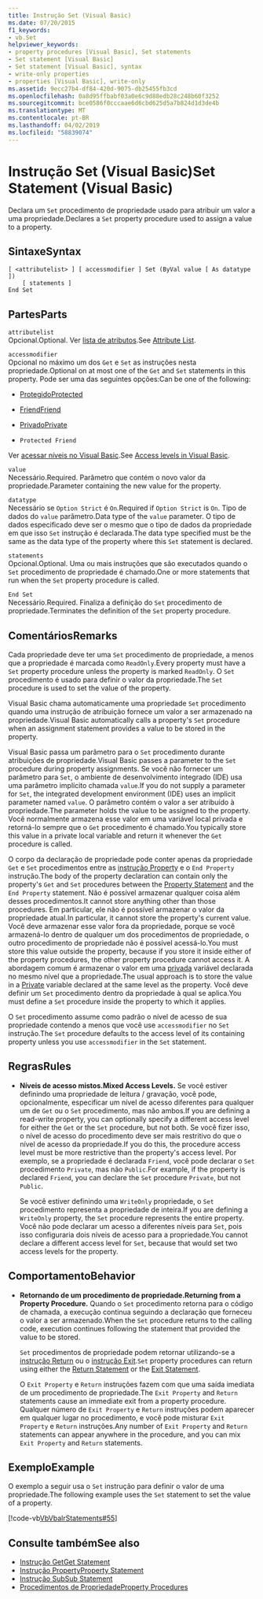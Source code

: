 ```yaml
---
title: Instrução Set (Visual Basic)
ms.date: 07/20/2015
f1_keywords:
- vb.Set
helpviewer_keywords:
- property procedures [Visual Basic], Set statements
- Set statement [Visual Basic]
- Set statement [Visual Basic], syntax
- write-only properties
- properties [Visual Basic], write-only
ms.assetid: 9ecc27b4-df84-420d-9075-db25455fb3cd
ms.openlocfilehash: 0a8d95ffbabf03a0e6c9d88edb28c248b60f3252
ms.sourcegitcommit: bce0586f0cccaae6d6cbd625d5a7b824d1d3de4b
ms.translationtype: MT
ms.contentlocale: pt-BR
ms.lasthandoff: 04/02/2019
ms.locfileid: "58839074"
---
```

# <a name="set-statement-visual-basic"></a><span data-ttu-id="6f4d3-102">Instrução Set (Visual Basic)</span><span class="sxs-lookup"><span data-stu-id="6f4d3-102">Set Statement (Visual Basic)</span></span>
<span data-ttu-id="6f4d3-103">Declara um `Set` procedimento de propriedade usado para atribuir um valor a uma propriedade.</span><span class="sxs-lookup"><span data-stu-id="6f4d3-103">Declares a `Set` property procedure used to assign a value to a property.</span></span>  
  
## <a name="syntax"></a><span data-ttu-id="6f4d3-104">Sintaxe</span><span class="sxs-lookup"><span data-stu-id="6f4d3-104">Syntax</span></span>  
  
```  
[ <attributelist> ] [ accessmodifier ] Set (ByVal value [ As datatype ])  
    [ statements ]  
End Set  
```  
  
## <a name="parts"></a><span data-ttu-id="6f4d3-105">Partes</span><span class="sxs-lookup"><span data-stu-id="6f4d3-105">Parts</span></span>  
 `attributelist`  
 <span data-ttu-id="6f4d3-106">Opcional.</span><span class="sxs-lookup"><span data-stu-id="6f4d3-106">Optional.</span></span> <span data-ttu-id="6f4d3-107">Ver [lista de atributos](../../../visual-basic/language-reference/statements/attribute-list.md).</span><span class="sxs-lookup"><span data-stu-id="6f4d3-107">See [Attribute List](../../../visual-basic/language-reference/statements/attribute-list.md).</span></span>  
  
 `accessmodifier`  
 <span data-ttu-id="6f4d3-108">Opcional no máximo um dos `Get` e `Set` as instruções nesta propriedade.</span><span class="sxs-lookup"><span data-stu-id="6f4d3-108">Optional on at most one of the `Get` and `Set` statements in this property.</span></span> <span data-ttu-id="6f4d3-109">Pode ser uma das seguintes opções:</span><span class="sxs-lookup"><span data-stu-id="6f4d3-109">Can be one of the following:</span></span>  
  
-   [<span data-ttu-id="6f4d3-110">Protegido</span><span class="sxs-lookup"><span data-stu-id="6f4d3-110">Protected</span></span>](../../../visual-basic/language-reference/modifiers/protected.md)  
  
-   [<span data-ttu-id="6f4d3-111">Friend</span><span class="sxs-lookup"><span data-stu-id="6f4d3-111">Friend</span></span>](../../../visual-basic/language-reference/modifiers/friend.md)  
  
-   [<span data-ttu-id="6f4d3-112">Privado</span><span class="sxs-lookup"><span data-stu-id="6f4d3-112">Private</span></span>](../../../visual-basic/language-reference/modifiers/private.md)  
  
-   `Protected Friend`  
  
 <span data-ttu-id="6f4d3-113">Ver [acessar níveis no Visual Basic](../../../visual-basic/programming-guide/language-features/declared-elements/access-levels.md).</span><span class="sxs-lookup"><span data-stu-id="6f4d3-113">See [Access levels in Visual Basic](../../../visual-basic/programming-guide/language-features/declared-elements/access-levels.md).</span></span>  
  
 `value`  
 <span data-ttu-id="6f4d3-114">Necessário.</span><span class="sxs-lookup"><span data-stu-id="6f4d3-114">Required.</span></span> <span data-ttu-id="6f4d3-115">Parâmetro que contém o novo valor da propriedade.</span><span class="sxs-lookup"><span data-stu-id="6f4d3-115">Parameter containing the new value for the property.</span></span>  
  
 `datatype`  
 <span data-ttu-id="6f4d3-116">Necessário se `Option Strict` é `On`.</span><span class="sxs-lookup"><span data-stu-id="6f4d3-116">Required if `Option Strict` is `On`.</span></span> <span data-ttu-id="6f4d3-117">Tipo de dados do `value` parâmetro.</span><span class="sxs-lookup"><span data-stu-id="6f4d3-117">Data type of the `value` parameter.</span></span> <span data-ttu-id="6f4d3-118">O tipo de dados especificado deve ser o mesmo que o tipo de dados da propriedade em que isso `Set` instrução é declarada.</span><span class="sxs-lookup"><span data-stu-id="6f4d3-118">The data type specified must be the same as the data type of the property where this `Set` statement is declared.</span></span>  
  
 `statements`  
 <span data-ttu-id="6f4d3-119">Opcional.</span><span class="sxs-lookup"><span data-stu-id="6f4d3-119">Optional.</span></span> <span data-ttu-id="6f4d3-120">Uma ou mais instruções que são executados quando o `Set` procedimento de propriedade é chamado.</span><span class="sxs-lookup"><span data-stu-id="6f4d3-120">One or more statements that run when the `Set` property procedure is called.</span></span>  
  
 `End Set`  
 <span data-ttu-id="6f4d3-121">Necessário.</span><span class="sxs-lookup"><span data-stu-id="6f4d3-121">Required.</span></span> <span data-ttu-id="6f4d3-122">Finaliza a definição do `Set` procedimento de propriedade.</span><span class="sxs-lookup"><span data-stu-id="6f4d3-122">Terminates the definition of the `Set` property procedure.</span></span>  
  
## <a name="remarks"></a><span data-ttu-id="6f4d3-123">Comentários</span><span class="sxs-lookup"><span data-stu-id="6f4d3-123">Remarks</span></span>  
 <span data-ttu-id="6f4d3-124">Cada propriedade deve ter uma `Set` procedimento de propriedade, a menos que a propriedade é marcada como `ReadOnly`.</span><span class="sxs-lookup"><span data-stu-id="6f4d3-124">Every property must have a `Set` property procedure unless the property is marked `ReadOnly`.</span></span> <span data-ttu-id="6f4d3-125">O `Set` procedimento é usado para definir o valor da propriedade.</span><span class="sxs-lookup"><span data-stu-id="6f4d3-125">The `Set` procedure is used to set the value of the property.</span></span>  
  
 <span data-ttu-id="6f4d3-126">Visual Basic chama automaticamente uma propriedade `Set` procedimento quando uma instrução de atribuição fornece um valor a ser armazenado na propriedade.</span><span class="sxs-lookup"><span data-stu-id="6f4d3-126">Visual Basic automatically calls a property's `Set` procedure when an assignment statement provides a value to be stored in the property.</span></span>  
  
 <span data-ttu-id="6f4d3-127">Visual Basic passa um parâmetro para o `Set` procedimento durante atribuições de propriedade.</span><span class="sxs-lookup"><span data-stu-id="6f4d3-127">Visual Basic passes a parameter to the `Set` procedure during property assignments.</span></span> <span data-ttu-id="6f4d3-128">Se você não fornecer um parâmetro para `Set`, o ambiente de desenvolvimento integrado (IDE) usa uma parâmetro implícito chamada `value`.</span><span class="sxs-lookup"><span data-stu-id="6f4d3-128">If you do not supply a parameter for `Set`, the integrated development environment (IDE) uses an implicit parameter named `value`.</span></span> <span data-ttu-id="6f4d3-129">O parâmetro contém o valor a ser atribuído à propriedade.</span><span class="sxs-lookup"><span data-stu-id="6f4d3-129">The parameter holds the value to be assigned to the property.</span></span> <span data-ttu-id="6f4d3-130">Você normalmente armazena esse valor em uma variável local privada e retorná-lo sempre que o `Get` procedimento é chamado.</span><span class="sxs-lookup"><span data-stu-id="6f4d3-130">You typically store this value in a private local variable and return it whenever the `Get` procedure is called.</span></span>  
  
 <span data-ttu-id="6f4d3-131">O corpo da declaração de propriedade pode conter apenas da propriedade `Get` e `Set` procedimentos entre as [instrução Property](../../../visual-basic/language-reference/statements/property-statement.md) e o `End Property` instrução.</span><span class="sxs-lookup"><span data-stu-id="6f4d3-131">The body of the property declaration can contain only the property's `Get` and `Set` procedures between the [Property Statement](../../../visual-basic/language-reference/statements/property-statement.md) and the `End Property` statement.</span></span> <span data-ttu-id="6f4d3-132">Não é possível armazenar qualquer coisa além desses procedimentos.</span><span class="sxs-lookup"><span data-stu-id="6f4d3-132">It cannot store anything other than those procedures.</span></span> <span data-ttu-id="6f4d3-133">Em particular, ele não é possível armazenar o valor da propriedade atual.</span><span class="sxs-lookup"><span data-stu-id="6f4d3-133">In particular, it cannot store the property's current value.</span></span> <span data-ttu-id="6f4d3-134">Você deve armazenar esse valor fora da propriedade, porque se você armazená-lo dentro de qualquer um dos procedimentos de propriedade, o outro procedimento de propriedade não é possível acessá-lo.</span><span class="sxs-lookup"><span data-stu-id="6f4d3-134">You must store this value outside the property, because if you store it inside either of the property procedures, the other property procedure cannot access it.</span></span> <span data-ttu-id="6f4d3-135">A abordagem comum é armazenar o valor em uma [privada](../../../visual-basic/language-reference/modifiers/private.md) variável declarada no mesmo nível que a propriedade.</span><span class="sxs-lookup"><span data-stu-id="6f4d3-135">The usual approach is to store the value in a [Private](../../../visual-basic/language-reference/modifiers/private.md) variable declared at the same level as the property.</span></span> <span data-ttu-id="6f4d3-136">Você deve definir um `Set` procedimento dentro da propriedade à qual se aplica.</span><span class="sxs-lookup"><span data-stu-id="6f4d3-136">You must define a `Set` procedure inside the property to which it applies.</span></span>  
  
 <span data-ttu-id="6f4d3-137">O `Set` procedimento assume como padrão o nível de acesso de sua propriedade contendo a menos que você use `accessmodifier` no `Set` instrução.</span><span class="sxs-lookup"><span data-stu-id="6f4d3-137">The `Set` procedure defaults to the access level of its containing property unless you use `accessmodifier` in the `Set` statement.</span></span>  
  
## <a name="rules"></a><span data-ttu-id="6f4d3-138">Regras</span><span class="sxs-lookup"><span data-stu-id="6f4d3-138">Rules</span></span>  
  
-   <span data-ttu-id="6f4d3-139">**Níveis de acesso mistos.**</span><span class="sxs-lookup"><span data-stu-id="6f4d3-139">**Mixed Access Levels.**</span></span> <span data-ttu-id="6f4d3-140">Se você estiver definindo uma propriedade de leitura / gravação, você pode, opcionalmente, especificar um nível de acesso diferentes para qualquer um de `Get` ou o `Set` procedimento, mas não ambos.</span><span class="sxs-lookup"><span data-stu-id="6f4d3-140">If you are defining a read-write property, you can optionally specify a different access level for either the `Get` or the `Set` procedure, but not both.</span></span> <span data-ttu-id="6f4d3-141">Se você fizer isso, o nível de acesso do procedimento deve ser mais restritivo do que o nível de acesso da propriedade.</span><span class="sxs-lookup"><span data-stu-id="6f4d3-141">If you do this, the procedure access level must be more restrictive than the property's access level.</span></span> <span data-ttu-id="6f4d3-142">Por exemplo, se a propriedade é declarada `Friend`, você pode declarar o `Set` procedimento `Private`, mas não `Public`.</span><span class="sxs-lookup"><span data-stu-id="6f4d3-142">For example, if the property is declared `Friend`, you can declare the `Set` procedure `Private`, but not `Public`.</span></span>  
  
     <span data-ttu-id="6f4d3-143">Se você estiver definindo uma `WriteOnly` propriedade, o `Set` procedimento representa a propriedade de inteira.</span><span class="sxs-lookup"><span data-stu-id="6f4d3-143">If you are defining a `WriteOnly` property, the `Set` procedure represents the entire property.</span></span> <span data-ttu-id="6f4d3-144">Você não pode declarar um acesso a diferentes níveis para `Set`, pois isso configuraria dois níveis de acesso para a propriedade.</span><span class="sxs-lookup"><span data-stu-id="6f4d3-144">You cannot declare a different access level for `Set`, because that would set two access levels for the property.</span></span>  
  
## <a name="behavior"></a><span data-ttu-id="6f4d3-145">Comportamento</span><span class="sxs-lookup"><span data-stu-id="6f4d3-145">Behavior</span></span>  
  
-   <span data-ttu-id="6f4d3-146">**Retornando de um procedimento de propriedade.**</span><span class="sxs-lookup"><span data-stu-id="6f4d3-146">**Returning from a Property Procedure.**</span></span> <span data-ttu-id="6f4d3-147">Quando o `Set` procedimento retorna para o código de chamada, a execução continua seguindo a declaração que forneceu o valor a ser armazenado.</span><span class="sxs-lookup"><span data-stu-id="6f4d3-147">When the `Set` procedure returns to the calling code, execution continues following the statement that provided the value to be stored.</span></span>  
  
     <span data-ttu-id="6f4d3-148">`Set` procedimentos de propriedade podem retornar utilizando-se a [instrução Return](../../../visual-basic/language-reference/statements/return-statement.md) ou o [instrução Exit](../../../visual-basic/language-reference/statements/exit-statement.md).</span><span class="sxs-lookup"><span data-stu-id="6f4d3-148">`Set` property procedures can return using either the [Return Statement](../../../visual-basic/language-reference/statements/return-statement.md) or the [Exit Statement](../../../visual-basic/language-reference/statements/exit-statement.md).</span></span>  
  
     <span data-ttu-id="6f4d3-149">O `Exit Property` e `Return` instruções fazem com que uma saída imediata de um procedimento de propriedade.</span><span class="sxs-lookup"><span data-stu-id="6f4d3-149">The `Exit Property` and `Return` statements cause an immediate exit from a property procedure.</span></span> <span data-ttu-id="6f4d3-150">Qualquer número de `Exit Property` e `Return` instruções podem aparecer em qualquer lugar no procedimento, e você pode misturar `Exit Property` e `Return` instruções.</span><span class="sxs-lookup"><span data-stu-id="6f4d3-150">Any number of `Exit Property` and `Return` statements can appear anywhere in the procedure, and you can mix `Exit Property` and `Return` statements.</span></span>  
  
## <a name="example"></a><span data-ttu-id="6f4d3-151">Exemplo</span><span class="sxs-lookup"><span data-stu-id="6f4d3-151">Example</span></span>  
 <span data-ttu-id="6f4d3-152">O exemplo a seguir usa o `Set` instrução para definir o valor de uma propriedade.</span><span class="sxs-lookup"><span data-stu-id="6f4d3-152">The following example uses the `Set` statement to set the value of a property.</span></span>  
  
 [!code-vb[VbVbalrStatements#55](~/samples/snippets/visualbasic/VS_Snippets_VBCSharp/VbVbalrStatements/VB/Class1.vb#55)]  
  
## <a name="see-also"></a><span data-ttu-id="6f4d3-153">Consulte também</span><span class="sxs-lookup"><span data-stu-id="6f4d3-153">See also</span></span>

- [<span data-ttu-id="6f4d3-154">Instrução Get</span><span class="sxs-lookup"><span data-stu-id="6f4d3-154">Get Statement</span></span>](../../../visual-basic/language-reference/statements/get-statement.md)
- [<span data-ttu-id="6f4d3-155">Instrução Property</span><span class="sxs-lookup"><span data-stu-id="6f4d3-155">Property Statement</span></span>](../../../visual-basic/language-reference/statements/property-statement.md)
- [<span data-ttu-id="6f4d3-156">Instrução Sub</span><span class="sxs-lookup"><span data-stu-id="6f4d3-156">Sub Statement</span></span>](../../../visual-basic/language-reference/statements/sub-statement.md)
- [<span data-ttu-id="6f4d3-157">Procedimentos de Propriedade</span><span class="sxs-lookup"><span data-stu-id="6f4d3-157">Property Procedures</span></span>](../../../visual-basic/programming-guide/language-features/procedures/property-procedures.md)
